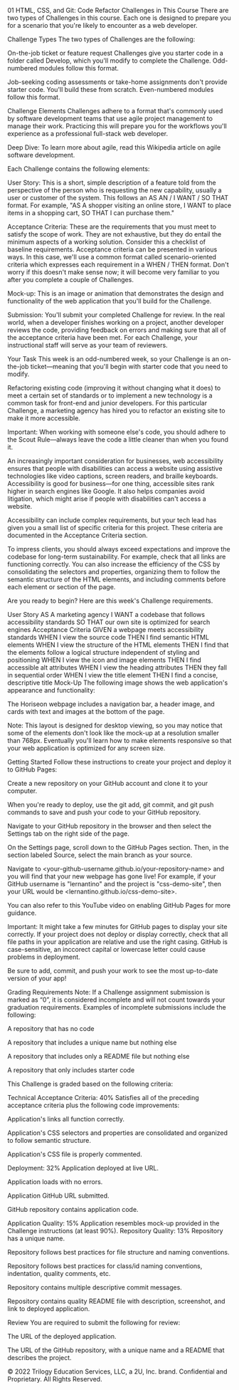 01 HTML, CSS, and Git: Code Refactor
Challenges in This Course
There are two types of Challenges in this course. Each one is designed to prepare you for a scenario that you're likely to encounter as a web developer.

Challenge Types
The two types of Challenges are the following:

On-the-job ticket or feature request Challenges give you starter code in a folder called Develop, which you'll modify to complete the Challenge. Odd-numbered modules follow this format.

Job-seeking coding assessments or take-home assignments don't provide starter code. You'll build these from scratch. Even-numbered modules follow this format.

Challenge Elements
Challenges adhere to a format that's commonly used by software development teams that use agile project management to manage their work. Practicing this will prepare you for the workflows you'll experience as a professional full-stack web developer.

Deep Dive: To learn more about agile, read this Wikipedia article on agile software development.

Each Challenge contains the following elements:

User Story: This is a short, simple description of a feature told from the perspective of the person who is requesting the new capability, usually a user or customer of the system. This follows an AS AN / I WANT / SO THAT format. For example, "AS A shopper visiting an online store, I WANT to place items in a shopping cart, SO THAT I can purchase them."

Acceptance Criteria: These are the requirements that you must meet to satisfy the scope of work. They are not exhaustive, but they do entail the minimum aspects of a working solution. Consider this a checklist of baseline requirements. Acceptance criteria can be presented in various ways. In this case, we'll use a common format called scenario-oriented criteria which expresses each requirement in a WHEN / THEN format. Don't worry if this doesn't make sense now; it will become very familiar to you after you complete a couple of Challenges.

Mock-up: This is an image or animation that demonstrates the design and functionality of the web application that you'll build for the Challenge.

Submission: You'll submit your completed Challenge for review. In the real world, when a developer finishes working on a project, another developer reviews the code, providing feedback on errors and making sure that all of the acceptance criteria have been met. For each Challenge, your instructional staff will serve as your team of reviewers.

Your Task
This week is an odd-numbered week, so your Challenge is an on-the-job ticket—meaning that you'll begin with starter code that you need to modify.

Refactoring existing code (improving it without changing what it does) to meet a certain set of standards or to implement a new technology is a common task for front-end and junior developers. For this particular Challenge, a marketing agency has hired you to refactor an existing site to make it more accessible.

Important: When working with someone else's code, you should adhere to the Scout Rule—always leave the code a little cleaner than when you found it.

An increasingly important consideration for businesses, web accessibility ensures that people with disabilities can access a website using assistive technologies like video captions, screen readers, and braille keyboards. Accessibility is good for business—for one thing, accessible sites rank higher in search engines like Google. It also helps companies avoid litigation, which might arise if people with disabilities can't access a website.

Accessibility can include complex requirements, but your tech lead has given you a small list of specific criteria for this project. These criteria are documented in the Acceptance Criteria section.

To impress clients, you should always exceed expectations and improve the codebase for long-term sustainability. For example, check that all links are functioning correctly. You can also increase the efficiency of the CSS by consolidating the selectors and properties, organizing them to follow the semantic structure of the HTML elements, and including comments before each element or section of the page.

Are you ready to begin? Here are this week's Challenge requirements.

User Story
AS A marketing agency
I WANT a codebase that follows accessibility standards
SO THAT our own site is optimized for search engines
Acceptance Criteria
GIVEN a webpage meets accessibility standards
WHEN I view the source code
THEN I find semantic HTML elements
WHEN I view the structure of the HTML elements
THEN I find that the elements follow a logical structure independent of styling and positioning
WHEN I view the icon and image elements
THEN I find accessible alt attributes
WHEN I view the heading attributes
THEN they fall in sequential order
WHEN I view the title element
THEN I find a concise, descriptive title
Mock-Up
The following image shows the web application's appearance and functionality:

The Horiseon webpage includes a navigation bar, a header image, and cards with text and images at the bottom of the page.

Note: This layout is designed for desktop viewing, so you may notice that some of the elements don't look like the mock-up at a resolution smaller than 768px. Eventually you'll learn how to make elements responsive so that your web application is optimized for any screen size.

Getting Started
Follow these instructions to create your project and deploy it to GitHub Pages:

Create a new repository on your GitHub account and clone it to your computer.

When you're ready to deploy, use the git add, git commit, and git push commands to save and push your code to your GitHub repository.

Navigate to your GitHub repository in the browser and then select the Settings tab on the right side of the page.

On the Settings page, scroll down to the GitHub Pages section. Then, in the section labeled Source, select the main branch as your source.

Navigate to <your-github-username.github.io/your-repository-name> and you will find that your new webpage has gone live! For example, if your GitHub username is "lernantino" and the project is "css-demo-site", then your URL would be <lernantino.github.io/css-demo-site>.

You can also refer to this YouTube video on enabling GitHub Pages for more guidance.

Important: It might take a few minutes for GitHub pages to display your site correctly. If your project does not deploy or display correctly, check that all file paths in your application are relative and use the right casing. GitHub is case-sensitive, an inccorect capital or lowercase letter could cause problems in deployment.

Be sure to add, commit, and push your work to see the most up-to-date version of your app!

Grading Requirements
Note: If a Challenge assignment submission is marked as “0”, it is considered incomplete and will not count towards your graduation requirements. Examples of incomplete submissions include the following:

A repository that has no code

A repository that includes a unique name but nothing else

A repository that includes only a README file but nothing else

A repository that only includes starter code

This Challenge is graded based on the following criteria:

Technical Acceptance Criteria: 40%
Satisfies all of the preceding acceptance criteria plus the following code improvements:

Application's links all function correctly.

Application's CSS selectors and properties are consolidated and organized to follow semantic structure.

Application's CSS file is properly commented.

Deployment: 32%
Application deployed at live URL.

Application loads with no errors.

Application GitHub URL submitted.

GitHub repository contains application code.

Application Quality: 15%
Application resembles mock-up provided in the Challenge instructions (at least 90%).
Repository Quality: 13%
Repository has a unique name.

Repository follows best practices for file structure and naming conventions.

Repository follows best practices for class/id naming conventions, indentation, quality comments, etc.

Repository contains multiple descriptive commit messages.

Repository contains quality README file with description, screenshot, and link to deployed application.

Review
You are required to submit the following for review:

The URL of the deployed application.

The URL of the GitHub repository, with a unique name and a README that describes the project.

© 2022 Trilogy Education Services, LLC, a 2U, Inc. brand. Confidential and Proprietary. All Rights Reserved.
